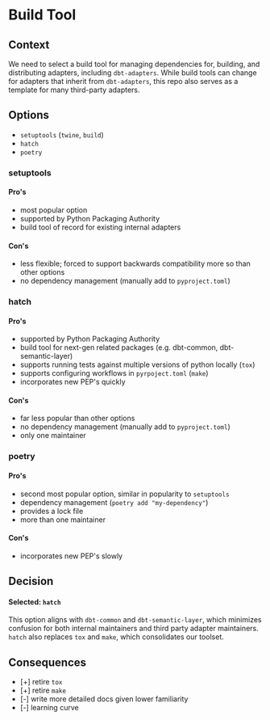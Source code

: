 # Build Tool


## Context

We need to select a build tool for managing dependencies for, building, and distributing adapters,
including `dbt-adapters`. While build tools can change for adapters that inherit from
`dbt-adapters`, this repo also serves as a template for many third-party adapters.


## Options

- `setuptools` (`twine`, `build`)
- `hatch`
- `poetry`


### setuptools

#### Pro's

- most popular option
- supported by Python Packaging Authority
- build tool of record for existing internal adapters

#### Con's

- less flexible; forced to support backwards compatibility more so than other options
- no dependency management (manually add to `pyproject.toml`)


### hatch

#### Pro's

- supported by Python Packaging Authority
- build tool for next-gen related packages (e.g. dbt-common, dbt-semantic-layer)
- supports running tests against multiple versions of python locally (`tox`)
- supports configuring workflows in `pyrpoject.toml` (`make`)
- incorporates new PEP's quickly

#### Con's

- far less popular than other options
- no dependency management (manually add to `pyproject.toml`)
- only one maintainer


### poetry

#### Pro's

- second most popular option, similar in popularity to `setuptools`
- dependency management (`poetry add "my-dependency"`)
- provides a lock file
- more than one maintainer

#### Con's

- incorporates new PEP's slowly


## Decision

#### Selected: `hatch`

This option aligns with `dbt-common` and `dbt-semantic-layer`, which minimizes confusion
for both internal maintainers and third party adapter maintainers.
`hatch` also replaces `tox` and `make`, which consolidates our toolset.


## Consequences

- [+] retire `tox`
- [+] retire `make`
- [-] write more detailed docs given lower familiarity
- [-] learning curve

